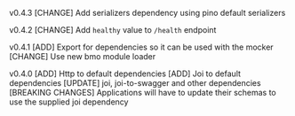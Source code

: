 v0.4.3
  [CHANGE] Add serializers dependency using pino default serializers

v0.4.2
  [CHANGE] Add `healthy` value to `/health` endpoint

v0.4.1
  [ADD] Export for dependencies so it can be used with the mocker
  [CHANGE] Use new bmo module loader

v0.4.0
  [ADD] Http to default dependencies
  [ADD] Joi to default dependencies
  [UPDATE] joi, joi-to-swagger and other dependencies
  [BREAKING CHANGES] Applications will have to update their schemas to use the supplied joi dependency
